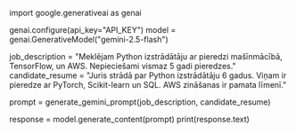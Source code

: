 import google.generativeai as genai

genai.configure(api_key="API_KEY")
model = genai.GenerativeModel("gemini-2.5-flash")

job_description = "Meklējam Python izstrādātāju ar pieredzi mašīnmācībā, TensorFlow, un AWS. Nepieciešami vismaz 5 gadi pieredzes."
candidate_resume = "Juris strādā par Python izstrādātāju 6 gadus. Viņam ir pieredze ar PyTorch, Scikit-learn un SQL. AWS zināšanas ir pamata līmenī."

prompt = generate_gemini_prompt(job_description, candidate_resume)

response = model.generate_content(prompt)
print(response.text)
